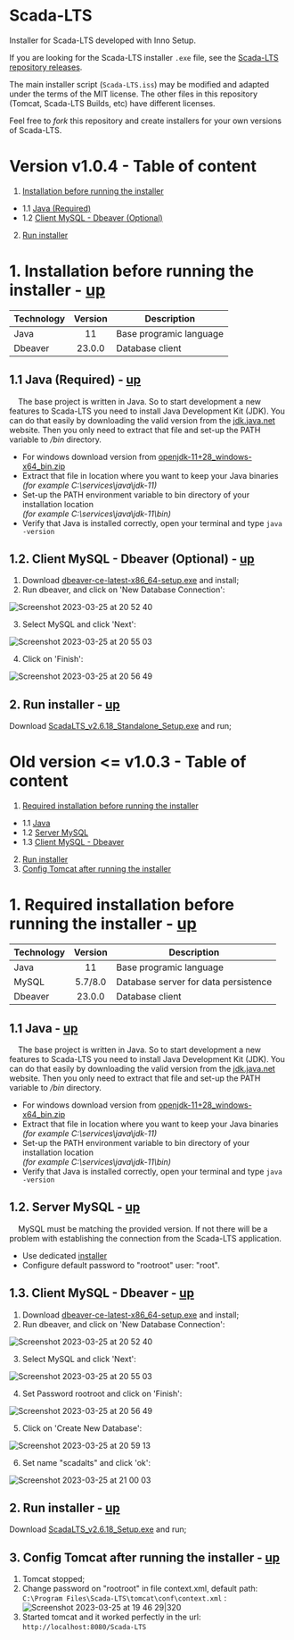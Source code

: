 
# Scada-LTS
Installer for Scada-LTS developed with Inno Setup.

If you are looking for the Scada-LTS installer `.exe` file, see the [Scada-LTS repository releases](https://github.com/SCADA-LTS/Scada-LTS/releases/latest).

The main installer script (`Scada-LTS.iss`) may be modified and adapted under the terms of the MIT license. The other files in this repository (Tomcat, Scada-LTS Builds, etc) have different licenses.

Feel free to _fork_ this repository and create installers for your own versions of Scada-LTS.

# Version v1.0.4 - Table of content
1. [Installation before running the installer](https://github.com/SCADA-LTS/windows-installer/blob/master/README.md#1-installation-before-running-the-installer---up)
* 1.1 [Java (Required)](https://github.com/SCADA-LTS/windows-installer/blob/master/README.md#11-java-required---up)
* 1.2 [Client MySQL - Dbeaver (Optional)](https://github.com/SCADA-LTS/windows-installer/blob/master/README.md#12-client-mysql---dbeaver-optional---up)
2. [Run installer](https://github.com/SCADA-LTS/windows-installer/blob/master/README.md#2-run-installer---up)

# 1. Installation before running the installer - [up](https://github.com/SCADA-LTS/windows-installer/blob/master/README.md#version-v104---table-of-content)
| Technology | Version | Description |
| :--- | :---: | --- |
| Java | 11 | Base programic language |
| Dbeaver | 23.0.0 | Database client |

## 1.1 Java (Required) - [up](https://github.com/SCADA-LTS/windows-installer/blob/master/README.md#version-v104---table-of-content)
&nbsp;&nbsp;&nbsp;&nbsp;The base project is written in Java. So to start development a new features to Scada-LTS you need to install Java Development Kit (JDK). You can do that easily by downloading the valid version from the [jdk.java.net](https://jdk.java.net/java-se-ri/11) website. Then you only need to extract that file and set-up the PATH variable to */bin* directory.

- For windows download version from [openjdk-11+28_windows-x64_bin.zip](https://download.java.net/openjdk/jdk11/ri/openjdk-11+28_windows-x64_bin.zip)
- Extract that file in location where you want to keep your Java binaries  
  *(for example C:\services\java\jdk-11)*  
- Set-up the PATH environment variable to bin directory of your installation location  
  *(for example C:\services\java\jdk-11\bin)*  
- Verify that Java is installed correctly, open your terminal and type `java -version`

## 1.2. Client MySQL - Dbeaver (Optional) - [up](https://github.com/SCADA-LTS/windows-installer/blob/master/README.md#version-v104---table-of-content)

 1. Download [dbeaver-ce-latest-x86_64-setup.exe](https://dbeaver.io/files/dbeaver-ce-latest-x86_64-setup.exe) and install;
 2. Run dbeaver, and click on 'New Database Connection':

 ![Screenshot 2023-03-25 at 20 52 40](https://user-images.githubusercontent.com/35842300/227738616-855f704c-d034-48e9-8372-2a2a88a116b7.png)
 
 3. Select MySQL and click 'Next':
 
 ![Screenshot 2023-03-25 at 20 55 03](https://user-images.githubusercontent.com/35842300/227738741-895120c7-9c71-4c53-bd29-bb8184afe8e8.png)
 
 4. Click on 'Finish':
 
 ![Screenshot 2023-03-25 at 20 56 49](https://user-images.githubusercontent.com/35842300/227738802-b92ef2ca-e818-496b-a03e-e3ec98d6cf07.png)

## 2. Run installer - [up](https://github.com/SCADA-LTS/windows-installer/blob/master/README.md#version-v104---table-of-content)
Download [ScadaLTS_v2.6.18_Standalone_Setup.exe](https://github.com/SCADA-LTS/windows-installer/releases/download/v1.0.4/ScadaLTS_v2.6.18_Standalone_Setup.exe) and run;

# Old version <= v1.0.3 - Table of content
1. [Required installation before running the installer](https://github.com/SCADA-LTS/windows-installer/blob/master/README.md#1-required-installation-before-running-the-installer---up)
* 1.1 [Java](https://github.com/SCADA-LTS/windows-installer/blob/master/README.md#11-java---up)
* 1.2 [Server MySQL](https://github.com/SCADA-LTS/windows-installer/blob/master/README.md#12-server-mysql---up)
* 1.3 [Client MySQL - Dbeaver](https://github.com/SCADA-LTS/windows-installer/blob/master/README.md#13-client-mysql---dbeaver---up)
2. [Run installer](https://github.com/SCADA-LTS/windows-installer/blob/master/README.md#2-run-installer---up)
3. [Config Tomcat after running the installer](https://github.com/SCADA-LTS/windows-installer/blob/master/README.md#3-config-tomcat-after-running-the-installer---up)

# 1. Required installation before running the installer - [up](https://github.com/SCADA-LTS/windows-installer/blob/master/README.md#old-version--v103---table-of-content)
| Technology | Version | Description |
| :--- | :---: | --- |
| Java | 11 | Base programic language |
| MySQL | 5.7/8.0 | Database server for data persistence |
| Dbeaver | 23.0.0 | Database client |

## 1.1 Java - [up](https://github.com/SCADA-LTS/windows-installer/blob/master/README.md#old-version--v103---table-of-content)
&nbsp;&nbsp;&nbsp;&nbsp;The base project is written in Java. So to start development a new features to Scada-LTS you need to install Java Development Kit (JDK). You can do that easily by downloading the valid version from the [jdk.java.net](https://jdk.java.net/java-se-ri/11) website. Then you only need to extract that file and set-up the PATH variable to */bin* directory.

- For windows download version from [openjdk-11+28_windows-x64_bin.zip](https://download.java.net/openjdk/jdk11/ri/openjdk-11+28_windows-x64_bin.zip)
- Extract that file in location where you want to keep your Java binaries  
  *(for example C:\services\java\jdk-11)*  
- Set-up the PATH environment variable to bin directory of your installation location  
  *(for example C:\services\java\jdk-11\bin)*  
- Verify that Java is installed correctly, open your terminal and type `java -version`

## 1.2. Server MySQL - [up](https://github.com/SCADA-LTS/windows-installer/blob/master/README.md#old-version--v103---table-of-content)
&nbsp;&nbsp;&nbsp;&nbsp;MySQL must be matching the provided version. If not there will be a problem with establishing the connection from the Scada-LTS application.

 - Use dedicated [installer](https://dev.mysql.com/downloads/file/?id=471660)
 - Configure default password to "rootroot" user: "root". 

## 1.3. Client MySQL - Dbeaver - [up](https://github.com/SCADA-LTS/windows-installer/blob/master/README.md#old-version--v103---table-of-content)

 1. Download [dbeaver-ce-latest-x86_64-setup.exe](https://dbeaver.io/files/dbeaver-ce-latest-x86_64-setup.exe) and install;
 2. Run dbeaver, and click on 'New Database Connection':

 ![Screenshot 2023-03-25 at 20 52 40](https://user-images.githubusercontent.com/35842300/227738616-855f704c-d034-48e9-8372-2a2a88a116b7.png)
 
 3. Select MySQL and click 'Next':
 
 ![Screenshot 2023-03-25 at 20 55 03](https://user-images.githubusercontent.com/35842300/227738741-895120c7-9c71-4c53-bd29-bb8184afe8e8.png)
 
 4. Set Password rootroot and click on 'Finish':
 
 ![Screenshot 2023-03-25 at 20 56 49](https://user-images.githubusercontent.com/35842300/227738802-b92ef2ca-e818-496b-a03e-e3ec98d6cf07.png)

 5. Click on 'Create New Database':

 ![Screenshot 2023-03-25 at 20 59 13](https://user-images.githubusercontent.com/35842300/227738880-3d04faca-546a-4c96-967e-7fc276233db2.png)

 6. Set name "scadalts" and click 'ok':
 
 ![Screenshot 2023-03-25 at 21 00 03](https://user-images.githubusercontent.com/35842300/227738907-3e0a61fc-d0bb-47ee-bddc-e4a30b7e2741.png)

## 2. Run installer - [up](https://github.com/SCADA-LTS/windows-installer/blob/master/README.md#old-version--v103---table-of-content)
Download [ScadaLTS_v2.6.18_Setup.exe](https://github.com/SCADA-LTS/windows-installer/releases/download/v1.0.2/ScadaLTS_v2.6.18_Setup.exe) and run;

## 3. Config Tomcat after running the installer - [up](https://github.com/SCADA-LTS/windows-installer/blob/master/README.md#old-version--v103---table-of-content)
1. Tomcat stopped;
2. Change password on "rootroot" in file context.xml, default path: 
`C:\Program Files\Scada-LTS\tomcat\conf\context.xml` :
![Screenshot 2023-03-25 at 19 46 29|320](https://user-images.githubusercontent.com/35842300/227735742-57ab537a-5d9c-4d85-887b-66fc0ac7d789.png)
3. Started tomcat and it worked perfectly in the url:
`http://localhost:8080/Scada-LTS`

